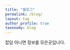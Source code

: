 ```yaml
---
title: "블로그"
permalink: /blog/
layout: tag
author_profile: true
taxonomy: blog
---
```


잡담 아니면 정보를 모은곳입니다.